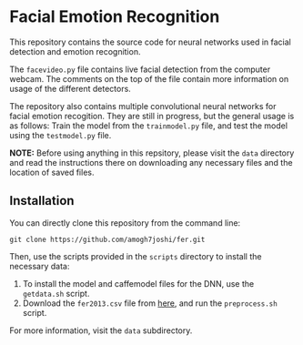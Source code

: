 # Facial Emotion Recognition

This repository contains the source code for neural networks used in facial detection 
and emotion recognition. 

The `facevideo.py` file contains live facial detection from the computer webcam. The comments
on the top of the file contain more information on usage of the different detectors. 

The repository also contains multiple convolutional neural networks for facial emotion recogition.
They are still in progress, but the general usage is as follows: Train the model from the `trainmodel.py` file,
and test the model using the `testmodel.py` file. 

**NOTE:** Before using anything in this repsitory, please visit the `data` directory and read the instructions
there on downloading any necessary files and the location of saved files.

## Installation

You can directly clone this repository from the command line:

```shell script
git clone https://github.com/amogh7joshi/fer.git
```

Then, use the scripts provided in the `scripts` directory to install the necessary data:
1. To install the model and caffemodel files for the DNN, use the `getdata.sh` script. 
2. Download the `fer2013.csv` file from [here](https://www.kaggle.com/deadskull7/fer2013), 
and run the `preprocess.sh` script. 

For more information, visit the `data` subdirectory.
